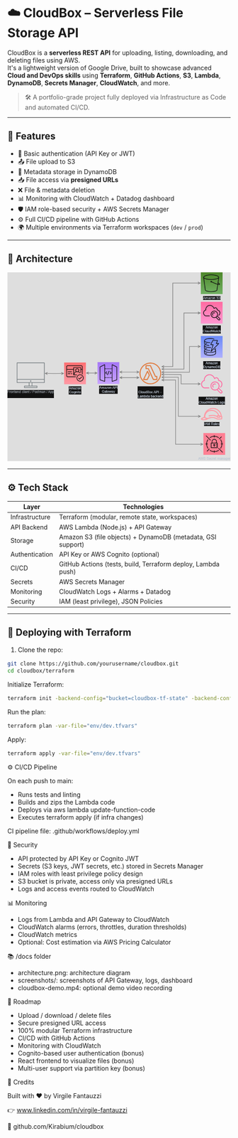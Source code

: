 # ☁️ CloudBox – Serverless File Storage API

CloudBox is a **serverless REST API** for uploading, listing, downloading, and deleting files using AWS.  
It's a lightweight version of Google Drive, built to showcase advanced **Cloud and DevOps skills** using **Terraform**, **GitHub Actions**, **S3**, **Lambda**, **DynamoDB**, **Secrets Manager**, **CloudWatch**, and more.

> 🛠 A portfolio-grade project fully deployed via Infrastructure as Code and automated CI/CD.

---

## 🧩 Features

- 🔐 Basic authentication (API Key or JWT)
- 📤 File upload to S3
- 📄 Metadata storage in DynamoDB
- 📥 File access via **presigned URLs**
- ❌ File & metadata deletion
- 📊 Monitoring with CloudWatch + Datadog dashboard
- 🛡️ IAM role-based security + AWS Secrets Manager
- ⚙️ Full CI/CD pipeline with GitHub Actions
- 🌍 Multiple environments via Terraform workspaces (`dev` / `prod`)

---

## 📐 Architecture

![CloudBox Architecture](./docs/architecture.png)

---

## ⚙️ Tech Stack

| Layer            | Technologies                                                   |
|------------------|----------------------------------------------------------------|
| Infrastructure   | Terraform (modular, remote state, workspaces)                 |
| API Backend      | AWS Lambda (Node.js) + API Gateway                            |
| Storage          | Amazon S3 (file objects) + DynamoDB (metadata, GSI support)   |
| Authentication   | API Key or AWS Cognito (optional)                             |
| CI/CD            | GitHub Actions (tests, build, Terraform deploy, Lambda push)  |
| Secrets          | AWS Secrets Manager                                           |
| Monitoring       | CloudWatch Logs + Alarms + Datadog                            |
| Security         | IAM (least privilege), JSON Policies                          |

---

## 🚀 Deploying with Terraform

1. Clone the repo:
```bash
git clone https://github.com/yourusername/cloudbox.git
cd cloudbox/terraform 
```

Initialize Terraform:

``` bash
terraform init -backend-config="bucket=cloudbox-tf-state" -backend-config="key=dev/terraform.tfstate"
```

Run the plan:
``` bash
terraform plan -var-file="env/dev.tfvars"
```

Apply:

```bash
terraform apply -var-file="env/dev.tfvars"

```

⚙️ CI/CD Pipeline

On each push to main:

- Runs tests and linting
- Builds and zips the Lambda code
- Deploys via aws lambda update-function-code
- Executes terraform apply (if infra changes)

CI pipeline file: .github/workflows/deploy.yml

🔐 Security
- API protected by API Key or Cognito JWT
- Secrets (S3 keys, JWT secrets, etc.) stored in Secrets Manager
- IAM roles with least privilege policy design
- S3 bucket is private, access only via presigned URLs
- Logs and access events routed to CloudWatch

📊 Monitoring
- Logs from Lambda and API Gateway to CloudWatch
- CloudWatch alarms (errors, throttles, duration thresholds)
- CloudWatch metrics
- Optional: Cost estimation via AWS Pricing Calculator
  
📚 /docs folder
- architecture.png: architecture diagram
- screenshots/: screenshots of API Gateway, logs, dashboard
- cloudbox-demo.mp4: optional demo video recording

🔭 Roadmap
 - Upload / download / delete files
 - Secure presigned URL access
 - 100% modular Terraform infrastructure
 - CI/CD with GitHub Actions
 - Monitoring with CloudWatch
 - Cognito-based user authentication (bonus)
 - React frontend to visualize files (bonus)
 - Multi-user support via partition key (bonus)

🤝 Credits

Built with ❤️ by Virgile Fantauzzi

👉 www.linkedin.com/in/virgile-fantauzzi

📂 github.com/Kirabium/cloudbox
